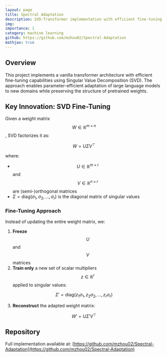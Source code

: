 ```yaml
---
layout: page
title: Spectral Adaptation
description: SVD-Transformer implementation with efficient fine-tuning using Singular Value Decomposition. Trains vanilla transformers on Wiki40B and fine-tunes on conversational datasets.
img: 
importance: 1
category: machine learning
github: https://github.com/mzhou02/Spectral-Adaptation
mathjax: true
---
```


## Overview

This project implements a vanilla transformer architecture with efficient fine-tuning capabilities using Singular Value Decomposition (SVD). The approach enables parameter-efficient adaptation of large language models to new domains while preserving the structure of pretrained weights.

## Key Innovation: SVD Fine-Tuning

Given a weight matrix $$W \in \mathbb{R}^{m \times n}$$, SVD factorizes it as:

$$ W = U \Sigma V^\top $$

where:
- $$U \in \mathbb{R}^{m \times r}$$ and $$V \in \mathbb{R}^{n \times r}$$ are (semi-)orthogonal matrices
- $\Sigma = \mathrm{diag}(\sigma_1, \sigma_2, \dots, \sigma_r)$ is the diagonal matrix of singular values

### Fine-Tuning Approach

Instead of updating the entire weight matrix, we:
1. **Freeze** $$U$$ and $$V$$ matrices
2. **Train only** a new set of scalar multipliers $$z \in \mathbb{R}^r$$ applied to singular values:

$$\Sigma' = \mathrm{diag}(z_1 \sigma_1, z_2 \sigma_2, \dots, z_r \sigma_r)$$

3. **Reconstruct** the adapted weight matrix:

$$W' = U \Sigma' V^\top$$

## Repository

Full implementation available at: [https://github.com/mzhou02/Spectral-Adaptation](https://github.com/mzhou02/Spectral-Adaptation)
